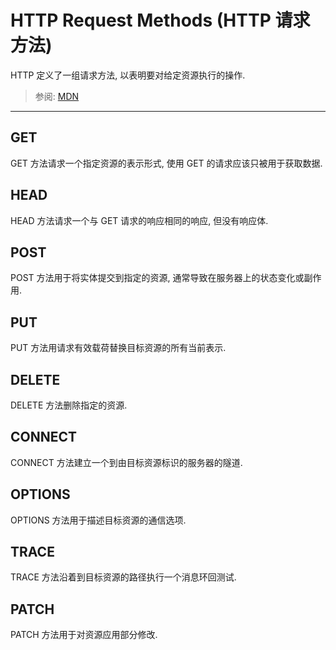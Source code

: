 # HTTP Request Methods (HTTP 请求方法)

HTTP 定义了一组请求方法, 以表明要对给定资源执行的操作.

> 参阅: [MDN](https://developer.mozilla.org/zh-CN/docs/Web/HTTP/Methods)

---

## GET

GET 方法请求一个指定资源的表示形式, 使用 GET 的请求应该只被用于获取数据.

## HEAD

HEAD 方法请求一个与 GET 请求的响应相同的响应, 但没有响应体.

## POST

POST 方法用于将实体提交到指定的资源, 通常导致在服务器上的状态变化或副作用.

## PUT

PUT 方法用请求有效载荷替换目标资源的所有当前表示.

## DELETE

DELETE 方法删除指定的资源.

## CONNECT

CONNECT 方法建立一个到由目标资源标识的服务器的隧道.

## OPTIONS

OPTIONS 方法用于描述目标资源的通信选项.

## TRACE

TRACE 方法沿着到目标资源的路径执行一个消息环回测试.

## PATCH

PATCH 方法用于对资源应用部分修改. 
